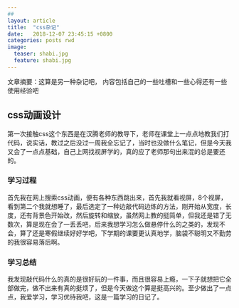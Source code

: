 ```yaml
---
## 
layout: article
title:  "css杂记"
date:   2018-12-07 23:45:15 +0800
categories: posts rwd
image:
  teaser: shabi.jpg
  feature: shabi.jpg
--- 
```

文章摘要：这算是另一种杂记吧， 内容包括自己的一些吐槽和一些心得还有一些使用经验吧


## css动画设计
第一次接触css这个东西是在汉腾老师的教导下，老师在课堂上一点点地教我们打代码，说实话，教过之后没过一周我全忘记了，当时也没做什么笔记，但是今天我又会了一点点基础，自己上网找视屏学的，真的应了老师那句出来混的总是要还的。
### 学习过程
首先我在网上搜索css动画，便有各种东西跳出来，首先我就看视屏，8个视屏，看到第二个我就想睡了，最后选定了一种边敲代码边练的方法，刚开始从宽度，长度，还有背景色开始改，然后旋转和缩放，虽然网上教的挺简单，但我还是错了无数次，算是现在会了一丢丢吧，后来我想学习怎么做悬停什么的之类的，发现不会，算了还是寒假继续好好学吧，下学期的课要更认真地学，脑袋不聪明又不勤劳的我很容易落后啊。
### 学习总结
我发现敲代码什么的真的是很好玩的一件事，而且很容易上瘾，一下子就想把它全部做完，做不出来有真的挺烦了，但是今天做这个算是挺高兴的。至少做出了一点点，我爱学习，学习优待我吧，这是一篇学习的日记了。

